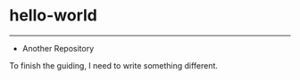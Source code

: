 # hello-world
---------------------------

- Another Repository

To finish the guiding, I need to write something different.
